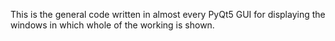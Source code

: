 This is the general code written in almost every PyQt5 GUI for displaying the windows in which whole of the working is shown.
